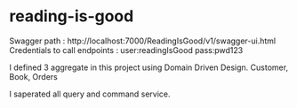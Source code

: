 # reading-is-good

Swagger path : http://localhost:7000/ReadingIsGood/v1/swagger-ui.html
Credentials to call endpoints : 
  user:readingIsGood
  pass:pwd123

I defined 3 aggregate in this project using Domain Driven Design. Customer, Book, Orders

I saperated all query and command service. 
